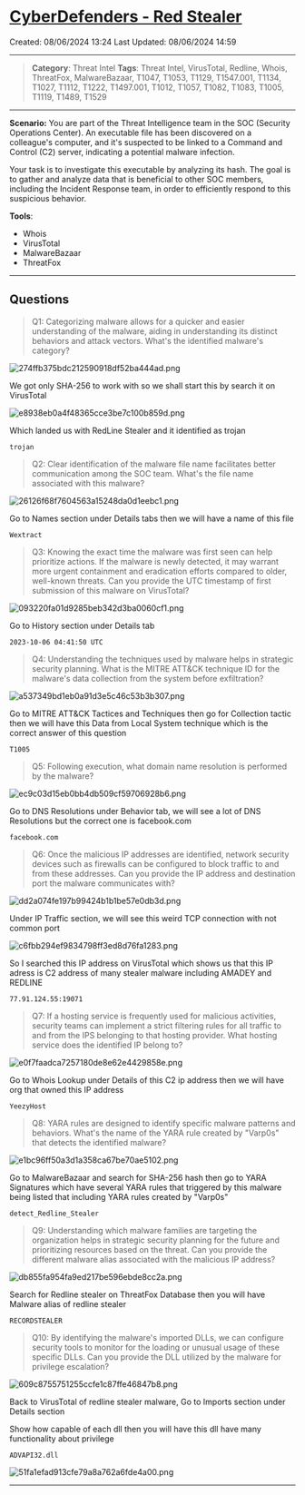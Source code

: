 # [CyberDefenders - Red Stealer](https://cyberdefenders.org/blueteam-ctf-challenges/red-stealer/)
Created: 08/06/2024 13:24
Last Updated: 08/06/2024 14:59
* * *
>**Category**: Threat Intel
>**Tags**: Threat Intel, VirusTotal, Redline, Whois, ThreatFox, MalwareBazaar, T1047, T1053, T1129, T1547.001, T1134, T1027, T1112, T1222, T1497.001, T1012, T1057, T1082, T1083, T1005, T1119, T1489, T1529
* * *
**Scenario:**
You are part of the Threat Intelligence team in the SOC (Security Operations Center). An executable file has been discovered on a colleague's computer, and it's suspected to be linked to a Command and Control (C2) server, indicating a potential malware infection.

Your task is to investigate this executable by analyzing its hash. The goal is to gather and analyze data that is beneficial to other SOC members, including the Incident Response team, in order to efficiently respond to this suspicious behavior.

**Tools**:
- Whois
- VirusTotal
- MalwareBazaar
- ThreatFox

* * *
## Questions
>Q1: Categorizing malware allows for a quicker and easier understanding of the malware, aiding in understanding its distinct behaviors and attack vectors. What's the identified malware's category?

![274ffb375bdc212590918df52ba444ad.png](/resources/274ffb375bdc212590918df52ba444ad.png)

We got only SHA-256 to work with so we shall start this by search it on VirusTotal

![e8938eb0a4f48365cce3be7c100b859d.png](/resources/e8938eb0a4f48365cce3be7c100b859d.png)

Which landed us with RedLine Stealer and it identified as trojan

```
trojan
```

>Q2: Clear identification of the malware file name facilitates better communication among the SOC team. What's the file name associated with this malware?

![26126f68f7604563a15248da0d1eebc1.png](/resources/26126f68f7604563a15248da0d1eebc1.png)

Go to Names section under Details tabs then we will have a name of this file

```
Wextract
```

>Q3: Knowing the exact time the malware was first seen can help prioritize actions. If the malware is newly detected, it may warrant more urgent containment and eradication efforts compared to older, well-known threats. Can you provide the UTC timestamp of first submission of this malware on VirusTotal?

![093220fa01d9285beb342d3ba0060cf1.png](/resources/093220fa01d9285beb342d3ba0060cf1.png)

Go to History section under Details tab

```
2023-10-06 04:41:50 UTC
```

>Q4: Understanding the techniques used by malware helps in strategic security planning. What is the MITRE ATT&CK technique ID for the malware's data collection from the system before exfiltration?

![a537349bd1eb0a91d3e5c46c53b3b307.png](/resources/a537349bd1eb0a91d3e5c46c53b3b307.png)

Go to MITRE ATT&CK Tactices and Techniques then go for Collection tactic then we will have this Data from Local System technique which is the correct answer of this question

```
T1005
```

>Q5: Following execution, what domain name resolution is performed by the malware?

![ec9c03d15eb0bb4db509cf59706928b6.png](/resources/ec9c03d15eb0bb4db509cf59706928b6.png)

Go to DNS Resolutions under Behavior tab, we will see a lot of DNS Resolutions but the correct one is facebook.com

```
facebook.com
```

>Q6: Once the malicious IP addresses are identified, network security devices such as firewalls can be configured to block traffic to and from these addresses. Can you provide the IP address and destination port the malware communicates with?

![dd2a074fe197b99424b1b1be57e0db3d.png](/resources/dd2a074fe197b99424b1b1be57e0db3d.png)

Under IP Traffic section, we will see this weird TCP connection with not common port

![c6fbb294ef9834798ff3ed8d76fa1283.png](/resources/c6fbb294ef9834798ff3ed8d76fa1283.png)

So I searched this IP address on VirusTotal which shows us that this IP adress is C2 address of many stealer malware including AMADEY and REDLINE

```
77.91.124.55:19071
```

>Q7: If a hosting service is frequently used for malicious activities, security teams can implement a strict filtering rules for all traffic to and from the IPS belonging to that hosting provider. What hosting service does the identified IP belong to?

![e0f7faadca7257180de8e62e4429858e.png](/resources/e0f7faadca7257180de8e62e4429858e.png)

Go to Whois Lookup under Details of this C2 ip address then we will have org that owned this IP address

```
YeezyHost
```

>Q8: YARA rules are designed to identify specific malware patterns and behaviors. What's the name of the YARA rule created by "Varp0s" that detects the identified malware?

![e1bc96ff50a3d1a358ca67be70ae5102.png](/resources/e1bc96ff50a3d1a358ca67be70ae5102.png)

Go to MalwareBazaar and search for SHA-256 hash then go to YARA Signatures which have several YARA rules that triggered by this malware being listed that including YARA rules created by "Varp0s"

```
detect_Redline_Stealer
```

>Q9: Understanding which malware families are targeting the organization helps in strategic security planning for the future and prioritizing resources based on the threat. Can you provide the different malware alias associated with the malicious IP address?

![db855fa954fa9ed217be596ebde8cc2a.png](/resources/db855fa954fa9ed217be596ebde8cc2a.png)

Search for Redline stealer on ThreatFox Database then you will have Malware alias of redline stealer

```
RECORDSTEALER
```

>Q10: By identifying the malware's imported DLLs, we can configure security tools to monitor for the loading or unusual usage of these specific DLLs. Can you provide the DLL utilized by the malware for privilege escalation?

![609c8755751255ccfe1c87ffe46847b8.png](/resources/609c8755751255ccfe1c87ffe46847b8.png)

Back to VirusTotal of redline stealer malware, Go to Imports section under Details section

Show how capable of each dll then you will have this dll have many functionality about privilege

```
ADVAPI32.dll
```


![51fa1efad913cfe79a8a762a6fde4a00.png](/resources/51fa1efad913cfe79a8a762a6fde4a00.png)
* * *
